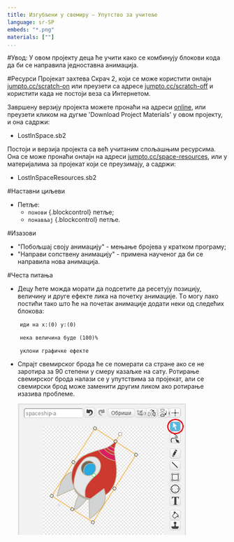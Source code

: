 ```yaml
---
title: Изгубљени у свемиру — Упутство за учитеље
language: sr-SP
embeds: "*.png"
materials: [""]
...
```


#Увод:
У овом пројекту деца ће учити како се комбинују блокови кода да би се направила једноставна анимација.

#Ресурси
Пројекат захтева Скрач 2, који се може користити онлајн [jumpto.cc/scratch-on](http://jumpto.cc/scratch-on) или преузети са адресе [jumpto.cc/scratch-off](http://jumpto.cc/scratch-off) и користити када не постоји веза са Интернетом.

Завршену верзију пројекта можете пронаћи на адреси <a href="http://scratch.mit.edu/projects/26818098/#editor">online</a>, или преузети кликом на дугме 'Download Project Materials' у овом пројекту, и она садржи:

+ LostInSpace.sb2

Постоји и верзија пројекта са већ учитаним спољашњим ресурсима. Она се може пронаћи онлајн на адреси [jumpto.cc/space-resources](http://jumpto.cc/space-resources), или у материјалима за пројекат који се преузимају, а садржи:

+ LostInSpaceResources.sb2 

#Наставни циљеви
+ Петље:
	+ `понови` {.blockcontrol} петље;
	+ `понављај` {.blockcontrol} петље.

#Изазови
+ "Побољшај своју анимацију" - мењање бројева у кратком програму;
+ "Направи сопствену анимацију" - примена наученог да би се направила нова анимација.

#Честа питања
+ Децу ћете можда морати да подсетите да ресетују позицију, величину и друге ефекте лика на почетку анимације. Tо могу лако постићи тако што ће на почетак анимације додати неки од следећих блокова:

```blocks
	иди на x:(0) y:(0)
```

```blocks
	нека величина буде (100)%
```

```blocks
	уклони графичке ефекте
```

+ Спрајт свемирског брода ће се померати са стране ако се не заротира за 90 степени у смеру казаљке на сату. Ротирање свемирског брода налази се у упутствима за пројекат, али се свемирски брод може заменити другим ликом ако ротирање изазива проблеме.

	![screenshot](space-rotate.png)
